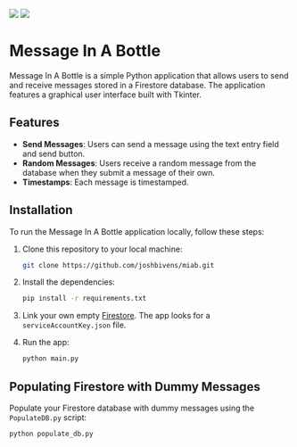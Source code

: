 ![](https://img.shields.io/github/downloads/wsw70/note/total?style=plastic) ![](https://img.shields.io/github/last-commit/wsw70/note)

# Message In A Bottle

Message In A Bottle is a simple Python application that allows users to send and receive messages stored in a Firestore database. The application features a graphical user interface built with Tkinter.

## Features

- **Send Messages**: Users can send a message using the text entry field and send button.
- **Random Messages**: Users receive a random message from the database when they submit a message of their own.
- **Timestamps**: Each message is timestamped.

## Installation

To run the Message In A Bottle application locally, follow these steps:

1. Clone this repository to your local machine:
   ```bash
   git clone https://github.com/joshbivens/miab.git
   ```

2. Install the dependencies:
    ```bash
    pip install -r requirements.txt
    ```

3. Link your own empty [Firestore](https://firebase.google.com/docs/firestore/quickstart). The app looks for a `serviceAccountKey.json` file.

4. Run the app:
    ```bash
    python main.py
    ```

## Populating Firestore with Dummy Messages

Populate your Firestore database with dummy messages using the `PopulateDB.py` script:
```bash
python populate_db.py
```